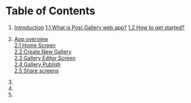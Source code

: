 # Table of Contents

1. [Introduction](/introduction.md) 
   [1.1 What is Post Gallery web app?](https://www.gitbook.com/book/daryapovalyaeva/post-gallery-user-manual/edit#) 
   [1.2 How to get started?](/12-how-to-get-started.md)
2. [App overview](/app-review.md)  
   [2.1 Home Screen](/app-review.md)  
   [2.2 Create New Gallery    
   ](/25-create-new-gallery.md)[2.3 Gallery Editor Screen](/22-gallery-editor-screen.md)  
   [2.4 Gallery Publish](/23-gallery-preview.md)  
   [2.5 Share screens  
       ](/25-share.md)

3. 
4. 
5. 


